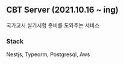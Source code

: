 ## CBT Server (2021.10.16 ~ ing)

국가고시 실기시험 준비를 도와주는 서비스

### Stack

Nestjs, Typeorm, Postgresql, Aws
